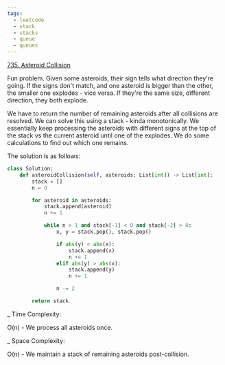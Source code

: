 ```yaml
---
tags:
  - leetcode
  - stack
  - stacks
  - queue
  - queues
---
```


<a href="https://leetcode.com/problems/asteroid-collision/">735. Asteroid
Collision</a>

Fun problem. Given some asteroids, their sign tells what direction they're
going. If the signs don't match, and one asteroid is bigger than the other, the
smaller one explodes - vice versa. If they're the same size, different
direction, they both explode.

We have to return the number of remaining asteroids after all collisions are
resolved. We can solve this using a stack - kinda monotonically. We essentially
keep processing the asteroids with different signs at the top of the stack vs
the current asteroid until one of the explodes. We do some calculations to find
out which one remains.

The solution is as follows:

```python
class Solution:
    def asteroidCollision(self, asteroids: List[int]) -> List[int]:
        stack = []
        n = 0

        for asteroid in asteroids:
            stack.append(asteroid)
            n += 1

            while n > 1 and stack[-1] < 0 and stack[-2] > 0:
                x, y = stack.pop(), stack.pop()

                if abs(y) < abs(x):
                    stack.append(x)
                    n += 1
                elif abs(y) > abs(x):
                    stack.append(y)
                    n += 1

                n -= 2

        return stack
```

\_ Time Complexity:

O(n) - We process all asteroids once.

\_ Space Complexity:

O(n) - We maintain a stack of remaining asteroids post-collision.
